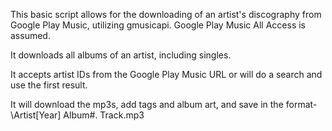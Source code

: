 This basic script allows for the downloading of an artist's discography from Google Play Music, utilizing gmusicapi.
Google Play Music All Access is assumed.

It downloads all albums of an artist, including singles.

It accepts artist IDs from the Google Play Music URL or will do a search and use the first result.

It will download the mp3s, add tags and album art, and save in the format-
\Artist\[Year] Album\#. Track.mp3
